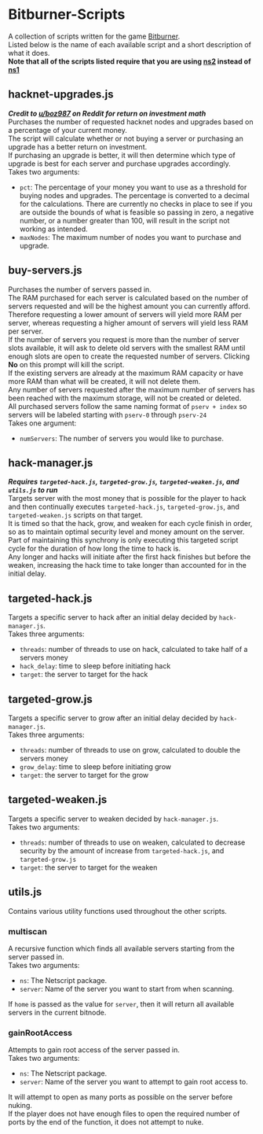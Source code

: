 # Bitburner-Scripts
A collection of scripts written for the game [Bitburner](https://store.steampowered.com/app/1812820/Bitburner/).\
Listed below is the name of each available script and a short description of what it does.\
__Note that all of the scripts listed require that you are using [ns2](https://bitburner.readthedocs.io/en/latest/netscript/netscriptjs.html) instead of [ns1](https://bitburner.readthedocs.io/en/latest/netscript/netscript1.html)__

## hacknet-upgrades.js
___Credit to [u/boz987](https://www.reddit.com/r/Bitburner/comments/71sxly/hacknet_nodes_script_optimalish_calcs/) on Reddit for return on investment math___\
Purchases the number of requested hacknet nodes and upgrades based on a percentage of your current money.\
The script will calculate whether or not buying a server or purchasing an upgrade has a better return on investment.\
If purchasing an upgrade is better, it will then determine which type of upgrade is best for each server and purchase upgrades accordingly.\
Takes two arguments:
- `pct`: The percentage of your money you want to use as a threshold for buying nodes and upgrades. The percentage is converted to a decimal for the calculations. There are currently no checks in place to see if you are outside the bounds of what is feasible so passing in zero, a negative number, or a number greater than 100, will result in the script not working as intended.
- `maxNodes`: The maximum number of nodes you want to purchase and upgrade.

## buy-servers.js
Purchases the number of servers passed in.\
The RAM purchased for each server is calculated based on the number of servers requested and will be the highest amount you can currently afford.\
Therefore requesting a lower amount of servers will yield more RAM per server, whereas requesting a higher amount of servers will yield less RAM per server.\
If the number of servers you request is more than the number of server slots available, it will ask to delete old servers with the smallest RAM until enough slots are open to create the requested number of servers. Clicking __No__ on this prompt will kill the script.\
If the existing servers are already at the maximum RAM capacity or have more RAM than what will be created, it will not delete them.\
Any number of servers requested after the maximum number of servers has been reached with the maximum storage, will not be created or deleted.\
All purchased servers follow the same naming format of `pserv + index` so servers will be labeled starting with `pserv-0` through `pserv-24`\
Takes one argument:
- `numServers`: The number of servers you would like to purchase.

## hack-manager.js
___Requires `targeted-hack.js`, `targeted-grow.js`, `targeted-weaken.js`, and `utils.js` to run___\
Targets server with the most money that is possible for the player to hack and then continually executes `targeted-hack.js`, `targeted-grow.js`, and `targeted-weaken.js` scripts on that target.\
It is timed so that the hack, grow, and weaken for each cycle finish in order, so as to maintain optimal security level and money amount on the server.\
Part of maintaining this synchrony is only executing this targeted script cycle for the duration of how long the time to hack is.\
Any longer and hacks will initiate after the first hack finishes but before the weaken, increasing the hack time to take longer than accounted for in the initial delay.

## targeted-hack.js
Targets a specific server to hack after an initial delay decided by `hack-manager.js`.\
Takes three arguments:
- `threads`: number of threads to use on hack, calculated to take half of a servers money
- `hack_delay`: time to sleep before initiating hack
- `target`: the server to target for the hack

## targeted-grow.js
Targets a specific server to grow after an initial delay decided by `hack-manager.js`.\
Takes three arguments:
- `threads`: number of threads to use on grow, calculated to double the servers money
- `grow_delay`: time to sleep before initiating grow
- `target`: the server to target for the grow

## targeted-weaken.js
Targets a specific server to weaken decided by `hack-manager.js`.\
Takes two arguments:
- `threads`: number of threads to use on weaken, calculated to decrease security by the amount of increase from `targeted-hack.js`, and `targeted-grow.js`
- `target`: the server to target for the weaken

## utils.js
Contains various utility functions used throughout the other scripts.

### multiscan
A recursive function which finds all available servers starting from the server passed in.\
Takes two arguments:
- `ns`: The Netscript package.
- `server`: Name of the server you want to start from when scanning.

If `home` is passed as the value for `server`, then it will return all available servers in the current bitnode.

### gainRootAccess
Attempts to gain root access of the server passed in.\
Takes two arguments:
- `ns`: The Netscript package.
- `server`: Name of the server you want to attempt to gain root access to.

It will attempt to open as many ports as possible on the server before nuking.\
If the player does not have enough files to open the required number of ports by the end of the function, it does not attempt to nuke.